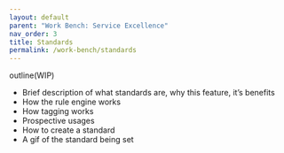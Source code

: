 ```yaml
---
layout: default
parent: "Work Bench: Service Excellence"
nav_order: 3
title: Standards
permalink: /work-bench/standards
---
```


outline(WIP)

- Brief description of what standards are, why this feature, it’s benefits
- How the rule engine works
- How tagging works
- Prospective usages
- How to create a standard
- A gif of the standard being set

